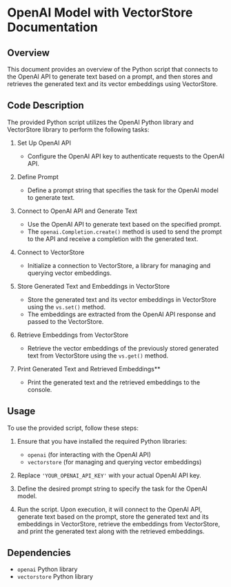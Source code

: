 # OpenAI Model with VectorStore Documentation

## Overview
This document provides an overview of the Python script that connects to the OpenAI API to generate text based on a prompt, and then stores and retrieves the generated text and its vector embeddings using VectorStore.

## Code Description
The provided Python script utilizes the OpenAI Python library and VectorStore library to perform the following tasks:

1. Set Up OpenAI API
   - Configure the OpenAI API key to authenticate requests to the OpenAI API.

2. Define Prompt
   - Define a prompt string that specifies the task for the OpenAI model to generate text.

3. Connect to OpenAI API and Generate Text
   - Use the OpenAI API to generate text based on the specified prompt.
   - The `openai.Completion.create()` method is used to send the prompt to the API and receive a completion with the generated text.

4. Connect to VectorStore
   - Initialize a connection to VectorStore, a library for managing and querying vector embeddings.

5. Store Generated Text and Embeddings in VectorStore
   - Store the generated text and its vector embeddings in VectorStore using the `vs.set()` method.
   - The embeddings are extracted from the OpenAI API response and passed to the VectorStore.

6. Retrieve Embeddings from VectorStore
   - Retrieve the vector embeddings of the previously stored generated text from VectorStore using the `vs.get()` method.

7. Print Generated Text and Retrieved Embeddings**
   - Print the generated text and the retrieved embeddings to the console.

## Usage
To use the provided script, follow these steps:

1. Ensure that you have installed the required Python libraries:
   - `openai` (for interacting with the OpenAI API)
   - `vectorstore` (for managing and querying vector embeddings)

2. Replace `'YOUR_OPENAI_API_KEY'` with your actual OpenAI API key.

3. Define the desired prompt string to specify the task for the OpenAI model.

4. Run the script. Upon execution, it will connect to the OpenAI API, generate text based on the prompt, store the generated text and its embeddings in VectorStore, retrieve the embeddings from VectorStore, and print the generated text along with the retrieved embeddings.

## Dependencies
- `openai` Python library
- `vectorstore` Python library

